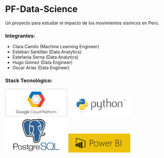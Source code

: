 # PF-Data-Science

Un proyecto para estudiar el impacto de los movimientos sísmicos en Perú.

### Integrantes:

- Clara Camilo (Machine Learning Engineer)
- Esteban Santillán (Data Analytics)
- Estefanía Serna (Data Analytics)
- Hugo Gómez (Data Engineer)
- Oscar Arias (Data Engineer)

### Stack Tecnológico:

<img src="./src/GCP.jpg" alt="GCP" width="200"> <img src="./src/python.png" alt="Python" width="200"> <img src="./src/postgre.jpg" alt="Postgresql" width="200"> <img src="./src/powerbi.png" alt="PowerBI" width="200">
